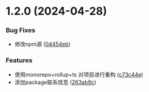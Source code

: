 # 1.2.0 (2024-04-28)

### Bug Fixes

- 修改npm源 ([04454eb](https://github.com/1154395404/j_websocket/commit/04454ebaeb38233f80c1ad95e7ff30c10eef3fee))

### Features

- 使用monorepo+rollup+ts 对项目进行重构 ([c73c44e](https://github.com/1154395404/j_websocket/commit/c73c44e239cf6f5c326aceb299c41d5d08d33538))
- 添加package联系信息 ([263ab9c](https://github.com/1154395404/j_websocket/commit/263ab9c42ecbc822cae0883edc396148174e79c0))
